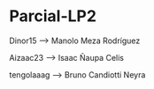 # Parcial-LP2
Dinor15 --> Manolo Meza Rodríguez

Aizaac23 -->  Isaac Ñaupa Celis

tengolaaag --> Bruno Candiotti Neyra
